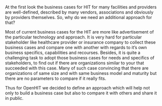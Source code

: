 At the first look the business cases for HIT for many facilities and providers are well-defined, described by many vendors, associations and obviously by providers themselves. So, why do we need an additional approach for that?

Most of current business cases for the HIT are more like advertisement of the particular technology and approach. It is very hard for particular stakeholder like healthcare provider or insurance company to collect these business cases and compare one with another with regards to it’s own business specifics, capabilities and recourses. Besides, it is quite a challenging task to adopt those business cases for needs and specifics of stakeholders, to find out if there are organizations similar to your that succeeded with this case. Many of such case convincing  that there are organizations of same size and with same business model and maturity but there are no parameters to compare if it really fits.

Thus for OpenHIT we decided to define an approach which will help not only to build a business case but also to compare it with others and share it in public.